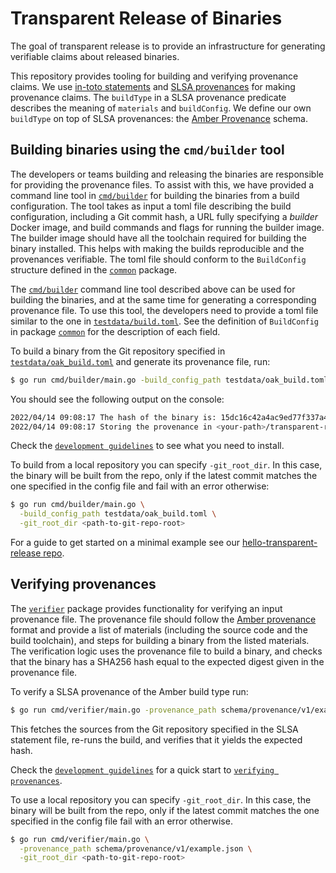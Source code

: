 # Transparent Release of Binaries

The goal of transparent release is to provide an infrastructure for generating verifiable claims
about released binaries.

This repository provides tooling for building and verifying provenance claims. We use
[in-toto statements](https://github.com/in-toto/attestation/blob/main/spec/README.md#statement) and
[SLSA provenances](https://slsa.dev/provenance/v0.2) for making provenance claims. The `buildType`
in a SLSA provenance predicate describes the meaning of `materials` and `buildConfig`. We define our
own `buildType` on top of SLSA provenances: the
[Amber Provenance](/schema/provenance/v1/provenance.json) schema.

## Building binaries using the `cmd/builder` tool

The developers or teams building and releasing the binaries are responsible for providing the
provenance files. To assist with this, we have provided a command line tool in
[`cmd/builder`](/cmd/builder/) for building the binaries from a build configuration. The tool takes
as input a toml file describing the build configuration, including a Git commit hash, a URL fully
specifying a _builder_ Docker image, and build commands and flags for running the builder image. The
builder image should have all the toolchain required for building the binary installed. This helps
with making the builds reproducible and the provenances verifiable. The toml file should conform to
the `BuildConfig` structure defined in the [`common`](/internal/common/) package.

The [`cmd/builder`](/cmd/builder/) command line tool described above can be used for building the
binaries, and at the same time for generating a corresponding provenance file. To use this tool, the
developers need to provide a toml file similar to the one in
[`testdata/build.toml`](/testdata/build.toml). See the definition of `BuildConfig` in package
[`common`](/internal/common/) for the description of each field.

To build a binary from the Git repository specified in
[`testdata/oak_build.toml`](../testdata/oak_build.toml) and generate its provenance file, run:

```bash
$ go run cmd/builder/main.go -build_config_path testdata/oak_build.toml
```

You should see the following output on the console:

```bash
2022/04/14 09:08:17 The hash of the binary is: 15dc16c42a4ac9ed77f337a4a3065a63e444c29c18c8cf69d6a6b4ae678dca5c
2022/04/14 09:08:17 Storing the provenance in <your-path>/transparent-release/provenance.json
```

Check the [`development guidelines`](docs/development-guidelines.md) to see what you need to
install.

To build from a local repository you can specify `-git_root_dir`. In this case, the binary will be
built from the repo, only if the latest commit matches the one specified in the config file and fail
with an error otherwise:

```bash
$ go run cmd/builder/main.go \
  -build_config_path testdata/oak_build.toml \
  -git_root_dir <path-to-git-repo-root>
```

For a guide to get started on a minimal example see our
[hello-transparent-release repo](https://github.com/project-oak/hello-transparent-release).

## Verifying provenances

The [`verifier`](/internal/verifier/) package provides functionality for verifying an input
provenance file. The provenance file should follow the
[Amber provenance](/schema/provenance/v1/provenance.json) format and provide a list of materials
(including the source code and the build toolchain), and steps for building a binary from the listed
materials. The verification logic uses the provenance file to build a binary, and checks that the
binary has a SHA256 hash equal to the expected digest given in the provenance file.

To verify a SLSA provenance of the Amber build type run:

```bash
$ go run cmd/verifier/main.go -provenance_path schema/provenance/v1/example.json
```

This fetches the sources from the Git repository specified in the SLSA statement file, re-runs the
build, and verifies that it yields the expected hash.

Check the [`development guidelines`](docs/development-guidelines.md) for a quick start to
[`verifying provenances`](docs/development-guidelines.md#verifying-provenances).

To use a local repository you can specify `-git_root_dir`. In this case, the binary will be built
from the repo, only if the latest commit matches the one specified in the config file fail with an
error otherwise.

```bash
$ go run cmd/verifier/main.go \
  -provenance_path schema/provenance/v1/example.json \
  -git_root_dir <path-to-git-repo-root>
```
